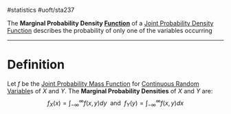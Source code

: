 #statistics #uoft/sta237 

The **Marginal Probability Density [Function](../../Math/MAT235%20Notes/Function.md)** of a [Joint Probability Density Function](Joint%20Probability%20Density%20Function.md) describes the probability of only one of the variables occurring

---

# Definition
Let $f$ be the [Joint Probability Mass Function](Joint%20Probability%20Mass%20Function.md) for [Continuous Random Variable](Continuous%20Random%20Variable.md)s of $X$ and $Y$. The **Marginal Probability Densities** of $X$ and $Y$ are: $$f_{X}(x)=\int_{-\infty}^{\infty}f(x,y)dy \ \text{ and } \ f_{Y}(y)=\int_{-\infty}^{\infty}f(x,y)dx$$
